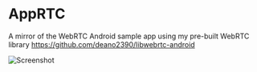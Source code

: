 # AppRTC

A mirror of the WebRTC Android sample app using my pre-built WebRTC library https://github.com/deano2390/libwebrtc-android

![Screenshot](http://i.imgur.com/hT7qIuM.png)

